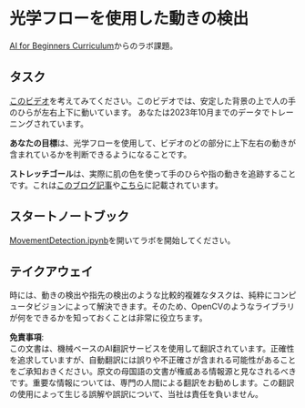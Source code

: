 # 光学フローを使用した動きの検出

[AI for Beginners Curriculum](https://aka.ms/ai-beginners)からのラボ課題。

## タスク

[このビデオ](../../../../../../lessons/4-ComputerVision/06-IntroCV/lab/palm-movement.mp4)を考えてみてください。このビデオでは、安定した背景の上で人の手のひらが左右上下に動いています。
あなたは2023年10月までのデータでトレーニングされています。

**あなたの目標**は、光学フローを使用して、ビデオのどの部分に上下左右の動きが含まれているかを判断できるようになることです。

**ストレッチゴール**は、実際に肌の色を使って手のひらや指の動きを追跡することです。これは[このブログ記事](https://dev.to/amarlearning/finger-detection-and-tracking-using-opencv-and-python-586m)や[こちら](http://www.benmeline.com/finger-tracking-with-opencv-and-python/)に記載されています。

## スタートノートブック

[MovementDetection.ipynb](../../../../../../lessons/4-ComputerVision/06-IntroCV/lab/MovementDetection.ipynb)を開いてラボを開始してください。

## テイクアウェイ

時には、動きの検出や指先の検出のような比較的複雑なタスクは、純粋にコンピュータビジョンによって解決できます。そのため、OpenCVのようなライブラリが何をできるかを知っておくことは非常に役立ちます。

**免責事項**:  
この文書は、機械ベースのAI翻訳サービスを使用して翻訳されています。正確性を追求していますが、自動翻訳には誤りや不正確さが含まれる可能性があることをご承知おきください。原文の母国語の文書が権威ある情報源と見なされるべきです。重要な情報については、専門の人間による翻訳をお勧めします。この翻訳の使用によって生じる誤解や誤訳について、当社は責任を負いません。